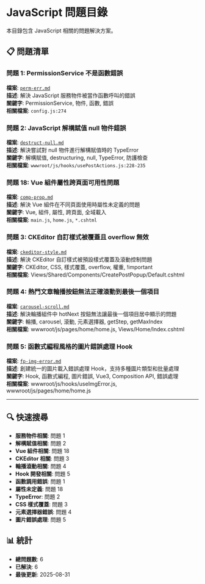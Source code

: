 # JavaScript 問題目錄

本目錄包含 JavaScript 相關的問題解決方案。

## 📋 問題清單

### 問題 1: PermissionService 不是函數錯誤
**檔案**: [`perm-err.md`](./perm-err.md)  
**描述**: 解決 JavaScript 服務物件被當作函數呼叫的錯誤  
**關鍵字**: PermissionService, 物件, 函數, 錯誤  
**相關檔案**: `config.js:274`

### 問題 2: JavaScript 解構賦值 null 物件錯誤
**檔案**: [`destruct-null.md`](./destruct-null.md)  
**描述**: 解決嘗試對 null 物件進行解構賦值時的 TypeError  
**關鍵字**: 解構賦值, destructuring, null, TypeError, 防護檢查  
**相關檔案**: `wwwroot/js/hooks/usePostActions.js:228-235`

### 問題 18: Vue 組件屬性跨頁面可用性問題
**檔案**: [`comp-prop.md`](./comp-prop.md)  
**描述**: 解決 Vue 組件在不同頁面使用時屬性未定義的問題  
**關鍵字**: Vue, 組件, 屬性, 跨頁面, 全域載入  
**相關檔案**: `main.js`, `home.js`, `*.cshtml`

### 問題 3: CKEditor 自訂樣式被覆蓋且 overflow 無效
**檔案**: [`ckeditor-style.md`](./ckeditor-style.md)  
**描述**: 解決 CKEditor 自訂樣式被預設樣式覆蓋及滾動控制問題  
**關鍵字**: CKEditor, CSS, 樣式覆蓋, overflow, 權重, !important  
**相關檔案**: Views/Shared/Components/CreatePostPopup/Default.cshtml

### 問題 4: 熱門文章輪播按鈕無法正確滾動到最後一個項目
**檔案**: [`carousel-scroll.md`](./carousel-scroll.md)  
**描述**: 解決輪播組件中 hotNext 按鈕無法讓最後一個項目居中顯示的問題  
**關鍵字**: 輪播, carousel, 滾動, 元素選擇器, getStep, getMaxIndex  
**相關檔案**: wwwroot/js/pages/home/home.js, Views/Home/Index.cshtml

### 問題 5: 函數式編程風格的圖片錯誤處理 Hook
**檔案**: [`fp-img-error.md`](./fp-img-error.md)  
**描述**: 創建統一的圖片載入錯誤處理 Hook，支持多種圖片類型和批量處理  
**關鍵字**: Hook, 函數式編程, 圖片錯誤, Vue3, Composition API, 錯誤處理  
**相關檔案**: wwwroot/js/hooks/useImgError.js, wwwroot/js/pages/home/home.js

---

## 🔍 快速搜尋

- **服務物件相關**: 問題 1
- **解構賦值相關**: 問題 2
- **Vue 組件相關**: 問題 18
- **CKEditor 相關**: 問題 3
- **輪播滾動相關**: 問題 4
- **Hook 開發相關**: 問題 5
- **函數調用錯誤**: 問題 1
- **屬性未定義**: 問題 18
- **TypeError**: 問題 2
- **CSS 樣式覆蓋**: 問題 3
- **元素選擇器錯誤**: 問題 4
- **圖片錯誤處理**: 問題 5

## 📊 統計

- **總問題數**: 6
- **已解決**: 6
- **最後更新**: 2025-08-31